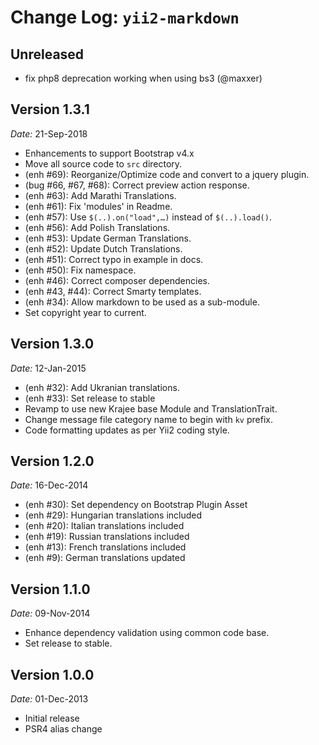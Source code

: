 Change Log: `yii2-markdown`
==========================

## Unreleased

- fix php8 deprecation working when using bs3 (@maxxer)

## Version 1.3.1

*Date:* 21-Sep-2018

- Enhancements to support Bootstrap v4.x
- Move all source code to `src` directory. 
- (enh #69): Reorganize/Optimize code and convert to a jquery plugin.
- (bug #66, #67, #68): Correct preview action response.
- (enh #63): Add Marathi Translations.
- (enh #61): Fix 'modules' in Readme.
- (enh #57): Use `$(..).on("load",…)` instead of `$(..).load()`.
- (enh #56): Add Polish Translations.
- (enh #53): Update German Translations.
- (enh #52): Update Dutch Translations.
- (enh #51): Correct typo in example in docs.
- (enh #50): Fix namespace.
- (enh #46): Correct composer dependencies.
- (enh #43, #44): Correct Smarty templates.
- (enh #34): Allow markdown to be used as a sub-module.
- Set copyright year to current.

## Version 1.3.0

*Date:* 12-Jan-2015

- (enh #32): Add Ukranian translations.
- (enh #33): Set release to stable
- Revamp to use new Krajee base Module and TranslationTrait.
- Change message file category name to begin with `kv` prefix.
- Code formatting updates as per Yii2 coding style.

## Version 1.2.0

*Date:* 16-Dec-2014

- (enh #30): Set dependency on Bootstrap Plugin Asset
- (enh #29): Hungarian translations included
- (enh #20): Italian translations included
- (enh #19): Russian translations included
- (enh #13): French translations included
- (enh #9): German translations updated

## Version 1.1.0

*Date:* 09-Nov-2014

- Enhance dependency validation using common code base.
- Set release to stable.

## Version 1.0.0

*Date:* 01-Dec-2013

- Initial release
- PSR4 alias change
